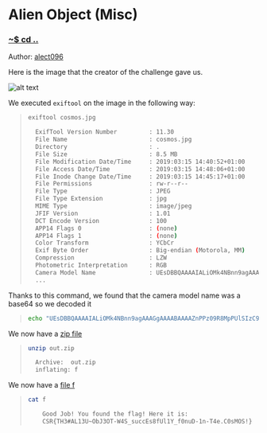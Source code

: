 # Alien Object (Misc)

### [~$ cd ..](../)

Author: [alect096](https://alect096.github.io/)

Here is the image that the creator of the challenge gave us. 

![alt text](cosmos.jpg)

We executed `exiftool` on the image in the following way: 

> ```sh
> exiftool cosmos.jpg
>
>   ExifTool Version Number         : 11.30
>   File Name                       : cosmos.jpg
>   Directory                       : .
>   File Size                       : 8.5 MB
>   File Modification Date/Time     : 2019:03:15 14:40:52+01:00
>   File Access Date/Time           : 2019:03:15 14:48:06+01:00
>   File Inode Change Date/Time     : 2019:03:15 14:45:17+01:00
>   File Permissions                : rw-r--r--
>   File Type                       : JPEG
>   File Type Extension             : jpg
>   MIME Type                       : image/jpeg
>   JFIF Version                    : 1.01
>   DCT Encode Version              : 100
>   APP14 Flags 0                   : (none)
>   APP14 Flags 1                   : (none)
>   Color Transform                 : YCbCr
>   Exif Byte Order                 : Big-endian (Motorola, MM)
>   Compression                     : LZW
>   Photometric Interpretation      : RGB
>   Camera Model Name               : UEsDBBQAAAAIALiOMk4NBnn9agAAAGgAAAABAAAAZnPPz09R8MpPUlSIzC9VSMsvzUtRKMlIVUjLSUxXVPBILUpVyCxRyCy24uXi5XIODqoO8TBWdvQxNA6t80/yMvYP0Q03CY4vLk1Odi22SAvNMYyMTzPIK3XRNczTDTFJ1XM2KPb1D1asBQBQSwECHwAUAAAACAC4jjJODQZ5/WoAAABoAAAAAQAkAAAAAAAAACAAAAAAAAAAZgoAIAAAAAAAAQAYAG4+r2JOr9QBHHgxf02v1AEceDF/Ta/UAVBLBQYAAAAAAQABAFMAAACJAAAAAAA=
>   ...
> ```

Thanks to this command, we found that the camera model name was a base64 so we decoded it 

> ```sh
> echo "UEsDBBQAAAAIALiOMk4NBnn9agAAAGgAAAABAAAAZnPPz09R8MpPUlSIzC9VSMsvzUtRKMlIVUjLSUxXVPBILUpVyCxRyCy24uXi5XIODqoO8TBWdvQxNA6t80/yMvYP0Q03CY4vLk1Odi22SAvNMYyMTzPIK3XRNczTDTFJ1XM2KPb1D1asBQBQSwECHwAUAAAACAC4jjJODQZ5/WoAAABoAAAAAQAkAAAAAAAAACAAAAAAAAAAZgoAIAAAAAAAAQAYAG4+r2JOr9QBHHgxf02v1AEceDF/Ta/UAVBLBQYAAAAAAQABAFMAAACJAAAAAAA=" | base64 -D > out.zip
> ```


We now have a [zip file](out.zip)

> ```sh
> unzip out.zip
>
>   Archive:  out.zip
>   inflating: f    
> ```

We now have a [file f](f)

> ```sh
> cat f
>
>     Good Job! You found the flag! Here it is:
>     CSR{TH3#AL13U~ObJ3OT-W4S_succEs8fUl1Y_f0nuD-1n-T4e.C0sMOS!}
> ```
